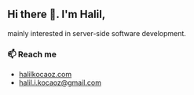 ## Hi there 🖖. I'm Halil,
mainly interested in server-side software development.

### 📫 Reach me
* [halilkocaoz.com](https://halilkocaoz.com/)
* [halil.i.kocaoz@gmail.com](mailto:halil.i.kocaoz@gmail.com)

<!--
**halilkocaoz/halilkocaoz** is a ✨ _special_ ✨ repository because its `README.md` (this file) appears on your GitHub profile.

Here are some ideas to get you started:

- 🔭 I’m currently working on ...
- 🌱 I’m currently learning ...
- 👯 I’m looking to collaborate on ...
- 🤔 I’m looking for help with ...
- 💬 Ask me about ...
- 📫 How to reach me: ...
- 😄 Pronouns: ...
- ⚡ Fun fact: ...
-->
